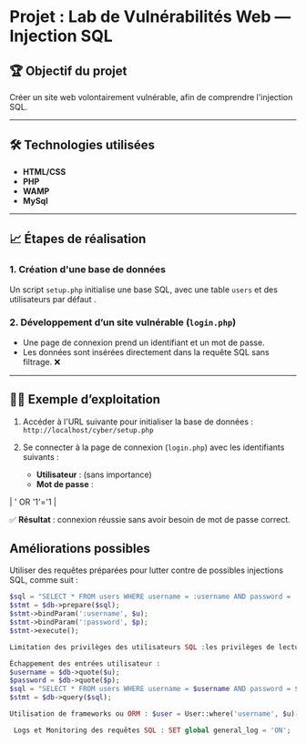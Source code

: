 # Projet : Lab de Vulnérabilités Web — Injection SQL

## 🏆  Objectif du projet

Créer un site web volontairement vulnérable, afin de comprendre l'injection SQL.

---

## 🛠️ Technologies utilisées

- **HTML/CSS**
- **PHP**
- **WAMP**
- **MySql**


---

## 📈 Étapes de réalisation

### 1. Création d'une base de données

Un script `setup.php` initialise une base SQL, avec une table `users` et des utilisateurs par défaut .

### 2. Développement d’un site vulnérable (`login.php`)

- Une page de connexion prend un identifiant et un mot de passe.
- Les données sont insérées directement dans la requête SQL sans filtrage. ❌ 


---

## 🏴‍☠️  Exemple d’exploitation

1. Accéder à l'URL suivante pour initialiser la base de données :  
   `http://localhost/cyber/setup.php`

2. Se connecter à la page de connexion (`login.php`) avec les identifiants suivants :

   - **Utilisateur** : (sans importance)
   - **Mot de passe** :  
     
  |          ' OR '1'='1            |
    

✅ **Résultat** : connexion réussie sans avoir besoin de mot de passe correct.



## Améliorations possibles

Utiliser des requêtes préparées pour lutter contre de possibles injections SQL, comme suit :

```php
$sql = "SELECT * FROM users WHERE username = :username AND password = :password";
$stmt = $db->prepare($sql);
$stmt->bindParam(':username', $u);
$stmt->bindParam(':password', $p);
$stmt->execute();

Limitation des privilèges des utilisateurs SQL :les privilèges de lecture (SELECT) et écriture (INSERT, UPDATE)

Échappement des entrées utilisateur :
$username = $db->quote($u);
$password = $db->quote($p);
$sql = "SELECT * FROM users WHERE username = $username AND password = $password";
$stmt = $db->query($sql);

Utilisation de frameworks ou ORM : $user = User::where('username', $u)->where('password', $p)->first();

 Logs et Monitoring des requêtes SQL : SET global general_log = 'ON';
